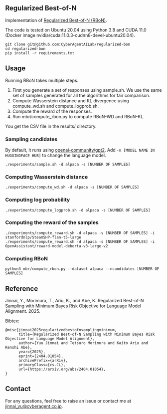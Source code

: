 ## Regularized Best-of-N

Implementation of [Regularized Best-of-N (RBoN)](https://openreview.net/forum?id=ewRlZPAReR).

The code is tested on Ubuntu 20.04 using Python 3.8 and CUDA 11.0 (Docker image nvidia/cuda:11.0.3-cudnn8-devel-ubuntu20.04).


```
git clone git@github.com:CyberAgentAILab/regularized-bon
cd regularized-bon
pip install -r requirements.txt
```

## Usage

Running RBoN takes multiple steps. 

1. First you generate a set of responses using sample.sh. We use the same set of samples generated for all the algorithms for fair comparison.
2. Compute Wasserstein distance and KL divergence using compute_wd.sh and compute_logprob.sh. 
3. Compute the reward of the responses.
3. Run mbr/compute_rbon.py to compute RBoN-WD and RBoN-KL.

You get the CSV file in the results/ directory.

### Sampling candidates

By default, it runs using [openai-community/gpt2](https://huggingface.co/openai-community/gpt2). Add `-m [MODEL NAME IN HUGGINGFACE HUB]` to change the language model.

```
./experiments/sample.sh -d alpaca -s [NUMBER OF SAMPLES] 
```

### Computing Wasserstein distance

```
./experiments/compute_wd.sh -d alpaca -s [NUMBER OF SAMPLES] 
```

### Computing log probability

```
./experiments/compute_logprob.sh -d alpaca -s [NUMBER OF SAMPLES] 
```

### Computing the reward of the samples

```
./experiments/compute_reward.sh -d alpaca -s [NUMBER OF SAMPLES] -i stanfordnlp/SteamSHP-flan-t5-large
./experiments/compute_reward.sh -d alpaca -s [NUMBER OF SAMPLES] -i OpenAssistant/reward-model-deberta-v3-large-v2
```


### Computing RBoN
```
python3 mbr/compute_rbon.py --dataset alpaca --ncandidates [NUMBER OF SAMPLES]
```


## Reference

Jinnai, Y., Morimura, T., Ariu, K., and Abe, K. Regularized Best-of-N Sampling with Minimum Bayes Risk Objective for Language Model Alignment. 2025.

Bibtex:
```
@misc{jinnai2025regularizedbestofnsamplingminimum,
      title={Regularized Best-of-N Sampling with Minimum Bayes Risk Objective for Language Model Alignment}, 
      author={Yuu Jinnai and Tetsuro Morimura and Kaito Ariu and Kenshi Abe},
      year={2025},
      eprint={2404.01054},
      archivePrefix={arXiv},
      primaryClass={cs.CL},
      url={https://arxiv.org/abs/2404.01054}, 
}
```

## Contact
For any questions, feel free to raise an issue or contact me at jinnai_yu@cyberagent.co.jp.
